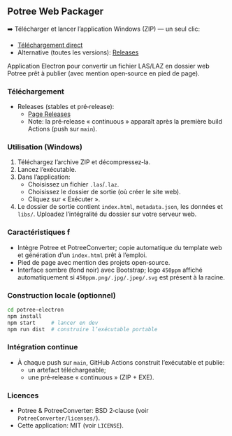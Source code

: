 ## Potree Web Packager

➡️ Télécharger et lancer l’application Windows (ZIP) — un seul clic:
- [Téléchargement direct](https://github.com/450ppm/potree-web-packager/releases/download/continuous/potree-web-packager-win.zip)
- Alternative (toutes les versions): [Releases](https://github.com/450ppm/potree-web-packager/releases)

Application Electron pour convertir un fichier LAS/LAZ en dossier web Potree prêt à publier (avec mention open‑source en pied de page).

### Téléchargement
- Releases (stables et pré‑release):
  - [Page Releases](https://github.com/450ppm/potree-web-packager/releases)
  - Note: la pré‑release « continuous » apparaît après la première build Actions (push sur `main`).

### Utilisation (Windows)
1. Téléchargez l’archive ZIP et décompressez‑la.
2. Lancez l’exécutable.
3. Dans l’application:
   - Choisissez un fichier `.las`/`.laz`.
   - Choisissez le dossier de sortie (où créer le site web).
   - Cliquez sur « Exécuter ».
4. Le dossier de sortie contient `index.html`, `metadata.json`, les données et `libs/`. Uploadez l’intégralité du dossier sur votre serveur web.

### Caractéristiques f
- Intègre Potree et PotreeConverter; copie automatique du template web et génération d’un `index.html` prêt à l’emploi.
- Pied de page avec mention des projets open‑source.
- Interface sombre (fond noir) avec Bootstrap; logo `450ppm` affiché automatiquement si `450ppm.png/.jpg/.jpeg/.svg` est présent à la racine.

### Construction locale (optionnel)
```bash
cd potree-electron
npm install
npm start     # lancer en dev
npm run dist  # construire l’exécutable portable
```

### Intégration continue
- À chaque push sur `main`, GitHub Actions construit l’exécutable et publie:
  - un artefact téléchargeable;
  - une pré‑release « continuous » (ZIP + EXE).

### Licences
- Potree & PotreeConverter: BSD 2‑clause (voir `PotreeConverter/licenses/`).
- Cette application: MIT (voir `LICENSE`).

